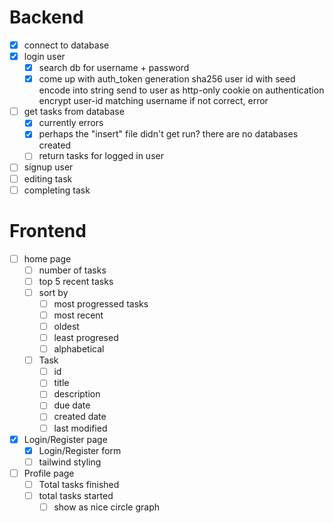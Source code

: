 # Backend
- [x] connect to database
- [x] login user
    - [x] search db for username + password
    - [x] come up with auth_token generation
        sha256 user id with seed
        encode into string
        send to user as http-only cookie
        on authentication encrypt user-id matching username
        if not correct, error
- [ ] get tasks from database
    - [x] currently errors
    - [x] perhaps the "insert" file didn't get run?
        there are no databases created
    - [ ] return tasks for logged in user
- [ ] signup user
- [ ] editing task
- [ ] completing task

# Frontend
- [ ] home page
    - [ ] number of tasks
    - [ ] top 5 recent tasks
    - [ ] sort by
        - [ ] most progressed tasks
        - [ ] most recent
        - [ ] oldest
        - [ ] least progresed
        - [ ] alphabetical
    - [ ] Task
        - [ ] id
        - [ ] title
        - [ ] description
        - [ ] due date
        - [ ] created date
        - [ ] last modified
- [x] Login/Register page
    - [x] Login/Register form
    - [ ] tailwind styling
- [ ] Profile page
    - [ ] Total tasks finished
    - [ ] total tasks started
        - [ ] show as nice circle graph
